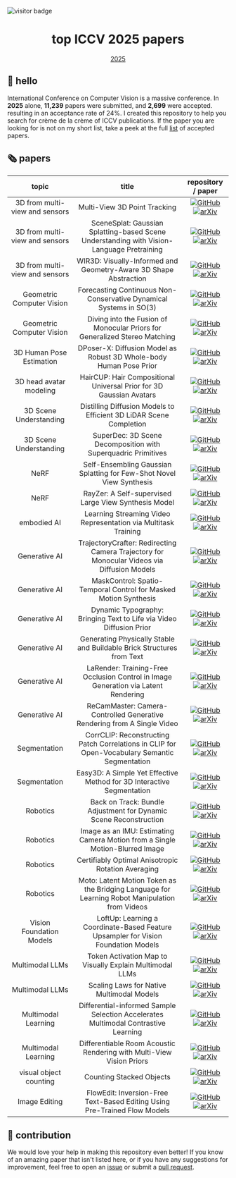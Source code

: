 ![visitor badge](https://visitor-badge.laobi.icu/badge?page_id=yejun688.top-iccv-2025-papers)

<div align="center">
  <h1 align="center">top ICCV 2025 papers</h1>
   <a href="https://github.com/yejun688/top-iccv-2025-papers">2025</a>
</div>


## 👋 hello

International Conference on Computer Vision is a massive conference. In **2025** alone, **11,239** papers were submitted, and **2,699** were accepted. resulting in an acceptance rate of 24%. I created this repository to help you search for crème de la crème of ICCV publications. If the paper you are looking for is not on my short list, take a peek at the full [list](https://iccv.thecvf.com/Conferences/2025/AcceptedPapers) of accepted papers.

## 🗞️ papers

<!--- AUTOGENERATED_COURSES_TABLE -->
<!---
   WARNING: DO NOT EDIT THIS TABLE MANUALLY. IT IS AUTOMATICALLY GENERATED.
   HEAD OVER TO CONTRIBUTING.MD FOR MORE DETAILS ON HOW TO MAKE CHANGES PROPERLY.
-->
| **topic** | **title** | **repository / paper** |
|:---------:|:---------:|:----------------------:|
| 3D from multi-view and sensors | Multi-View 3D Point Tracking |  [![GitHub](https://img.shields.io/github/stars/ethz-vlg/mvtracker?style=social)](https://github.com/ethz-vlg/mvtracker) [![arXiv](https://img.shields.io/badge/arXiv-2508.21060-b31b1b.svg)](https://arxiv.org/abs/2508.21060)|
| 3D from multi-view and sensors | SceneSplat: Gaussian Splatting-based Scene Understanding with Vision-Language Pretraining |  [![GitHub](https://img.shields.io/github/stars/unique1i/SceneSplat?style=social)](https://github.com/unique1i/SceneSplat) [![arXiv](https://img.shields.io/badge/arXiv-2503.18052-b31b1b.svg)](https://arxiv.org/abs/2503.18052)|
| 3D from multi-view and sensors | WIR3D: Visually-Informed and Geometry-Aware 3D Shape Abstraction |  [![GitHub](https://img.shields.io/github/stars/threedle/wir3d?style=social)](https://github.com/threedle/wir3d) [![arXiv](https://img.shields.io/badge/arXiv-2505.04813-b31b1b.svg)](https://arxiv.org/abs/2505.04813)|
| Geometric Computer Vision | Forecasting Continuous Non-Conservative Dynamical Systems in SO(3) |  [![GitHub](https://img.shields.io/github/stars/bastianlb/forecasting-rotational-dynamics?style=social)](https://github.com/bastianlb/forecasting-rotational-dynamics) [![arXiv](https://img.shields.io/badge/arXiv-2508.07775-b31b1b.svg)](https://arxiv.org/abs/2508.07775)|
| Geometric Computer Vision | Diving into the Fusion of Monocular Priors for Generalized Stereo Matching |  [![GitHub](https://img.shields.io/github/stars/YaoChengTang/Diving-into-the-Fusion-of-Monocular-Priors-for-Generalized-Stereo-Matching?style=social)](https://github.com/YaoChengTang/Diving-into-the-Fusion-of-Monocular-Priors-for-Generalized-Stereo-Matching) [![arXiv](https://img.shields.io/badge/arXiv-2505.14414-b31b1b.svg)](https://arxiv.org/abs/2505.14414)|
| 3D Human Pose Estimation | DPoser-X: Diffusion Model as Robust 3D Whole-body Human Pose Prior |  [![GitHub](https://img.shields.io/github/stars/moonbow721/DPoser-X?style=social)](https://github.com/moonbow721/DPoser-X) [![arXiv](https://img.shields.io/badge/arXiv-2508.00599-b31b1b.svg)](https://arxiv.org/abs/2508.00599)|
| 3D head avatar modeling | HairCUP: Hair Compositional Universal Prior for 3D Gaussian Avatars |  [![GitHub](https://img.shields.io/github/stars/moonbow721/DPoser-X?style=social)](https://github.com/moonbow721/DPoser-X) [![arXiv](https://img.shields.io/badge/arXiv-2507.19481-b31b1b.svg)](https://arxiv.org/abs/2507.19481)|
| 3D Scene Understanding | Distilling Diffusion Models to Efficient 3D LiDAR Scene Completion |  [![GitHub](https://img.shields.io/github/stars/happyw1nd/ScoreLiDAR?style=social)](https://github.com/happyw1nd/ScoreLiDAR) [![arXiv](https://img.shields.io/badge/arXiv-2412.03515-b31b1b.svg)](https://arxiv.org/abs/2412.03515)|
| 3D Scene Understanding | SuperDec: 3D Scene Decomposition with Superquadric Primitives |  [![GitHub](https://img.shields.io/github/stars/elisabettafedele/superdec?style=social)](https://github.com/elisabettafedele/superdec) [![arXiv](https://img.shields.io/badge/arXiv-2504.00992-b31b1b.svg)](https://arxiv.org/abs/2504.00992)|
| NeRF | Self-Ensembling Gaussian Splatting for Few-Shot Novel View Synthesis |  [![GitHub](https://img.shields.io/github/stars/sailor-z/SE-GS?style=social)](https://github.com/sailor-z/SE-GS) [![arXiv](https://img.shields.io/badge/arXiv-2411.00144-b31b1b.svg)](https://arxiv.org/abs/2411.00144)|
| NeRF | RayZer: A Self-supervised Large View Synthesis Model |  [![GitHub](https://img.shields.io/github/stars/hwjiang1510/RayZer?style=social)](https://github.com/hwjiang1510/RayZer) [![arXiv](https://img.shields.io/badge/arXiv-2505.00702-b31b1b.svg)](https://arxiv.org/abs/2505.00702)|
| embodied AI | Learning Streaming Video Representation via Multitask Training |  [![GitHub](https://img.shields.io/github/stars/Go2Heart/StreamFormer?style=social)](https://github.com/Go2Heart/StreamFormer) [![arXiv](https://img.shields.io/badge/arXiv-2504.20041-b31b1b.svg)](https://arxiv.org/abs/2504.20041)|
| Generative AI | TrajectoryCrafter: Redirecting Camera Trajectory for Monocular Videos via Diffusion Models |  [![GitHub](https://img.shields.io/github/stars/TrajectoryCrafter/TrajectoryCrafter?style=social)](https://github.com/TrajectoryCrafter/TrajectoryCrafter) [![arXiv](https://img.shields.io/badge/arXiv-2503.05638-b31b1b.svg)](https://arxiv.org/abs/2503.05638)|
| Generative AI | MaskControl: Spatio-Temporal Control for Masked Motion Synthesis |  [![GitHub](https://img.shields.io/github/stars/exitudio/MaskControl?style=social)](https://github.com/exitudio/MaskControl) [![arXiv](https://img.shields.io/badge/arXiv-2410.10780-b31b1b.svg)](https://arxiv.org/abs/2410.10780)|
| Generative AI | Dynamic Typography: Bringing Text to Life via Video Diffusion Prior |  [![GitHub](https://img.shields.io/github/stars/zliucz/animate-your-word?style=social)](https://github.com/zliucz/animate-your-word) [![arXiv](https://img.shields.io/badge/arXiv-2404.11614-b31b1b.svg)](https://arxiv.org/abs/2404.11614)|
| Generative AI | Generating Physically Stable and Buildable Brick Structures from Text |  [![GitHub](https://img.shields.io/github/stars/AvaLovelace1/BrickGPT?style=social)](https://github.com/AvaLovelace1/BrickGPT) [![arXiv](https://img.shields.io/badge/arXiv-2505.05469-b31b1b.svg)](https://arxiv.org/abs/2505.05469)|
| Generative AI | LaRender: Training-Free Occlusion Control in Image Generation via Latent Rendering |  [![GitHub](https://img.shields.io/github/stars/XiaohangZhan/LaRender?style=social)](https://github.com/XiaohangZhan/LaRender) [![arXiv](https://img.shields.io/badge/arXiv-2508.07647-b31b1b.svg)](https://arxiv.org/abs/2508.07647)|
| Generative AI | ReCamMaster: Camera-Controlled Generative Rendering from A Single Video |  [![GitHub](https://img.shields.io/github/stars/KwaiVGI/ReCamMaster?style=social)](https://github.com/KwaiVGI/ReCamMaster) [![arXiv](https://img.shields.io/badge/arXiv-2503.11647-b31b1b.svg)](https://arxiv.org/abs/2503.11647)|
| Segmentation | CorrCLIP: Reconstructing Patch Correlations in CLIP for Open-Vocabulary Semantic Segmentation |  [![GitHub](https://img.shields.io/github/stars/zdk258/CorrCLIP?style=social)](https://github.com/zdk258/CorrCLIP) [![arXiv](https://img.shields.io/badge/arXiv-2411.10086-b31b1b.svg)](https://arxiv.org/abs/2411.10086)|
| Segmentation | Easy3D: A Simple Yet Effective Method for 3D Interactive Segmentation |  [![GitHub](https://img.shields.io/github/stars/zdk258/CorrCLIP?style=social)](https://github.com/zdk258/CorrCLIP) [![arXiv](https://img.shields.io/badge/arXiv-2504.11024-b31b1b.svg)](https://arxiv.org/abs/2504.11024)|
| Robotics | Back on Track: Bundle Adjustment for Dynamic Scene Reconstruction |  [![GitHub](https://img.shields.io/github/stars/zdk258/CorrCLIP?style=social)](https://github.com/zdk258/CorrCLIP) [![arXiv](https://img.shields.io/badge/arXiv-2504.14516-b31b1b.svg)](https://arxiv.org/abs/2504.14516)|
| Robotics | Image as an IMU: Estimating Camera Motion from a Single Motion-Blurred Image |  [![GitHub](https://img.shields.io/github/stars/jerredchen/image-as-an-imu?style=social)](https://github.com/jerredchen/image-as-an-imu) [![arXiv](https://img.shields.io/badge/arXiv-2503.17358-b31b1b.svg)](https://arxiv.org/abs/2503.17358)|
| Robotics | Certifiably Optimal Anisotropic Rotation Averaging |  [![GitHub](https://img.shields.io/github/stars/ylochman/anisotropic-ra?style=social)](https://github.com/ylochman/anisotropic-ra) [![arXiv](https://img.shields.io/badge/arXiv-2503.07353-b31b1b.svg)](https://arxiv.org/abs/2503.07353)|
| Robotics | Moto: Latent Motion Token as the Bridging Language for Learning Robot Manipulation from Videos |  [![GitHub](https://img.shields.io/github/stars/TencentARC/Moto?style=social)](https://github.com/TencentARC/Moto) [![arXiv](https://img.shields.io/badge/arXiv-2412.04445-b31b1b.svg)](https://arxiv.org/abs/2412.04445)|
| Vision Foundation Models | LoftUp: Learning a Coordinate-Based Feature Upsampler for Vision Foundation Models |  [![GitHub](https://img.shields.io/github/stars/andrehuang/loftup?style=social)](https://github.com/andrehuang/loftup) [![arXiv](https://img.shields.io/badge/arXiv-2504.14032-b31b1b.svg)](https://arxiv.org/abs/2504.14032)|
| Multimodal LLMs | Token Activation Map to Visually Explain Multimodal LLMs |  [![GitHub](https://img.shields.io/github/stars/xmed-lab/TAM?style=social)](https://github.com/xmed-lab/TAM) [![arXiv](https://img.shields.io/badge/arXiv-2506.23270-b31b1b.svg)](https://arxiv.org/abs/2506.23270)|
| Multimodal LLMs | Scaling Laws for Native Multimodal Models |  [![GitHub](https://img.shields.io/github/stars/xmed-lab/TAM?style=social)](https://github.com/xmed-lab/TAM) [![arXiv](https://img.shields.io/badge/arXiv-2504.07951-b31b1b.svg)](https://arxiv.org/abs/2504.07951)|
| Multimodal Learning | Differential-informed Sample Selection Accelerates Multimodal Contrastive Learning |  [![GitHub](https://img.shields.io/github/stars/MediaBrain-SJTU/DISSect?style=social)](https://github.com/MediaBrain-SJTU/DISSect) [![arXiv](https://img.shields.io/badge/arXiv-2507.12998-b31b1b.svg)](https://arxiv.org/abs/2507.12998)|
| Multimodal Learning | Differentiable Room Acoustic Rendering with Multi-View Vision Priors |  [![GitHub](https://img.shields.io/github/stars/MediaBrain-SJTU/DISSect?style=social)](https://github.com/MediaBrain-SJTU/DISSect) [![arXiv](https://img.shields.io/badge/arXiv-2504.21847-b31b1b.svg)](https://arxiv.org/abs/2504.21847)|
| visual object counting | Counting Stacked Objects |  [![GitHub](https://img.shields.io/github/stars/MediaBrain-SJTU/DISSect?style=social)](https://github.com/MediaBrain-SJTU/DISSect) [![arXiv](https://img.shields.io/badge/arXiv-2504.21847-b31b1b.svg)](https://arxiv.org/abs/2504.21847)|
| Image Editing | FlowEdit: Inversion-Free Text-Based Editing Using Pre-Trained Flow Models |  [![GitHub](https://img.shields.io/github/stars/fallenshock/FlowEdit?style=social)](https://github.com/fallenshock/FlowEdit) [![arXiv](https://img.shields.io/badge/arXiv-2412.08629-b31b1b.svg)](https://arxiv.org/abs/2412.08629)|
<!--- AUTOGENERATED_COURSES_TABLE -->

## 🦸 contribution

We would love your help in making this repository even better! If you know of an amazing paper that isn't listed
here, or if you have any suggestions for improvement, feel free to open an
[issue](https://github.com/yejun688/top-iccv-2025-papers/issues) or submit a
[pull request](https://github.com/yejun688/top-iccv-2025-papers/issues/pulls).
